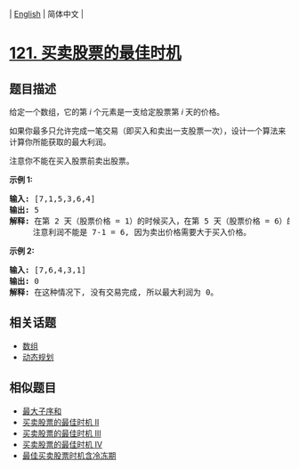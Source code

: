
| [English](README_EN.md) | 简体中文 |

# [121. 买卖股票的最佳时机](https://leetcode-cn.com/problems/best-time-to-buy-and-sell-stock/)

## 题目描述

<p>给定一个数组，它的第&nbsp;<em>i</em> 个元素是一支给定股票第 <em>i</em> 天的价格。</p>

<p>如果你最多只允许完成一笔交易（即买入和卖出一支股票一次），设计一个算法来计算你所能获取的最大利润。</p>

<p>注意你不能在买入股票前卖出股票。</p>

<p><strong>示例 1:</strong></p>

<pre><strong>输入:</strong> [7,1,5,3,6,4]
<strong>输出:</strong> 5
<strong>解释: </strong>在第 2 天（股票价格 = 1）的时候买入，在第 5 天（股票价格 = 6）的时候卖出，最大利润 = 6-1 = 5 。
     注意利润不能是 7-1 = 6, 因为卖出价格需要大于买入价格。
</pre>

<p><strong>示例 2:</strong></p>

<pre><strong>输入:</strong> [7,6,4,3,1]
<strong>输出:</strong> 0
<strong>解释: </strong>在这种情况下, 没有交易完成, 所以最大利润为 0。
</pre>


## 相关话题

- [数组](https://leetcode-cn.com/tag/array)
- [动态规划](https://leetcode-cn.com/tag/dynamic-programming)

## 相似题目

- [最大子序和](../maximum-subarray/README.md)
- [买卖股票的最佳时机 II](../best-time-to-buy-and-sell-stock-ii/README.md)
- [买卖股票的最佳时机 III](../best-time-to-buy-and-sell-stock-iii/README.md)
- [买卖股票的最佳时机 IV](../best-time-to-buy-and-sell-stock-iv/README.md)
- [最佳买卖股票时机含冷冻期](../best-time-to-buy-and-sell-stock-with-cooldown/README.md)
